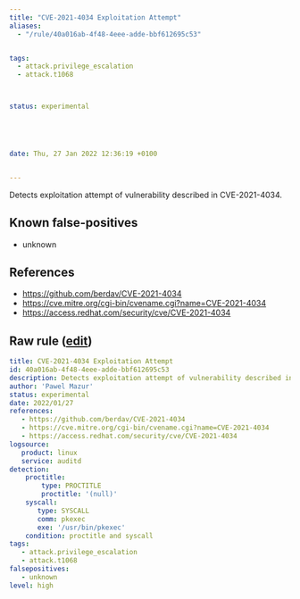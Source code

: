 ```yaml
---
title: "CVE-2021-4034 Exploitation Attempt"
aliases:
  - "/rule/40a016ab-4f48-4eee-adde-bbf612695c53"


tags:
  - attack.privilege_escalation
  - attack.t1068



status: experimental





date: Thu, 27 Jan 2022 12:36:19 +0100


---
```


Detects exploitation attempt of vulnerability described in CVE-2021-4034.

<!--more-->


## Known false-positives

* unknown



## References

* https://github.com/berdav/CVE-2021-4034
* https://cve.mitre.org/cgi-bin/cvename.cgi?name=CVE-2021-4034
* https://access.redhat.com/security/cve/CVE-2021-4034


## Raw rule ([edit](https://github.com/SigmaHQ/sigma/edit/master/rules/linux/auditd/lnx_auditd_cve_2021_4034.yml))
```yaml
title: CVE-2021-4034 Exploitation Attempt
id: 40a016ab-4f48-4eee-adde-bbf612695c53
description: Detects exploitation attempt of vulnerability described in CVE-2021-4034.
author: 'Pawel Mazur'
status: experimental
date: 2022/01/27
references:
   - https://github.com/berdav/CVE-2021-4034
   - https://cve.mitre.org/cgi-bin/cvename.cgi?name=CVE-2021-4034
   - https://access.redhat.com/security/cve/CVE-2021-4034
logsource:
   product: linux
   service: auditd
detection:
    proctitle:
        type: PROCTITLE
        proctitle: '(null)'
    syscall:
       type: SYSCALL
       comm: pkexec 
       exe: '/usr/bin/pkexec'
    condition: proctitle and syscall
tags:
   - attack.privilege_escalation
   - attack.t1068
falsepositives:
   - unknown
level: high

```
